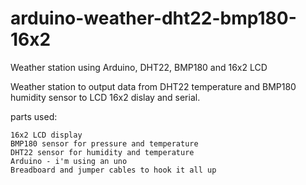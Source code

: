# arduino-weather-dht22-bmp180-16x2
Weather station using Arduino, DHT22, BMP180 and 16x2 LCD

Weather station to output data from DHT22 temperature and BMP180 humidity sensor to LCD 16x2 dislay and serial. 

parts used:

	16x2 LCD display
	BMP180 sensor for pressure and temperature
	DHT22 sensor for humidity and temperature
	Arduino - i'm using an uno
	Breadboard and jumper cables to hook it all up
